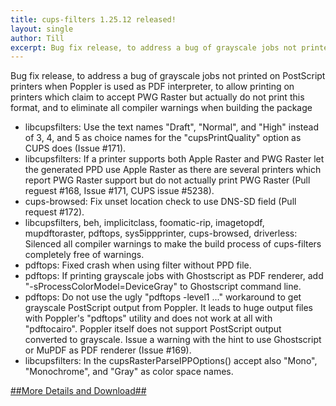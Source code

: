 ```yaml
---
title: cups-filters 1.25.12 released!
layout: single
author: Till
excerpt: Bug fix release, to address a bug of grayscale jobs not printed on PostScript printers when Poppler is used as PDF interpreter, to allow printing on printers which claim to accept PWG Raster but actually do not print this format, and to eliminate all compiler warnings when building the package
---
```

Bug fix release, to address a bug of grayscale jobs not printed on PostScript printers when Poppler is used as PDF interpreter, to allow printing on printers which claim to accept PWG Raster but actually do not print this format, and to eliminate all compiler warnings when building the package

- libcupsfilters: Use the text names "Draft", "Normal", and "High" instead of 3, 4, and 5 as choice names for the "cupsPrintQuality" option as CUPS does (Issue #171).
- libcupsfilters: If a printer supports both Apple Raster and PWG Raster let the generated PPD use Apple Raster as there are several printers which report PWG Raster support but do not actually print PWG Raster (Pull reguest #168, Issue #171, CUPS issue #5238).
- cups-browsed: Fix unset location check to use DNS-SD field (Pull request #172).
- libcupsfilters, beh, implicitclass, foomatic-rip, imagetopdf, mupdftoraster, pdftops, sys5ippprinter, cups-browsed, driverless: Silenced all compiler warnings to make the build process of cups-filters completely free of warnings.
- pdftops: Fixed crash when using filter without PPD file.
- pdftops: If printing grayscale jobs with Ghostscript as PDF renderer, add "-sProcessColorModel=DeviceGray" to Ghostscript command line.
- pdftops: Do not use the ugly "pdftops -level1 ..." workaround to get grayscale PostScript output from Poppler. It leads to huge output files with Poppler's "pdftops" utility and does not work at all with "pdftocairo".  Poppler itself does not support PostScript output converted to grayscale. Issue a warning with the hint to use Ghostscript or MuPDF as PDF renderer (Issue #169).
- libcupsfilters: In the cupsRasterParseIPPOptions() accept also "Mono", "Monochrome", and "Gray" as color space names.

[##More Details and Download##](https://github.com/OpenPrinting/cups-filters/releases/tag/release-1-25-12)
